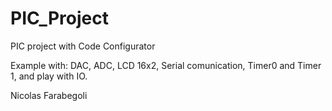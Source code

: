 # PIC_Project
PIC project with Code Configurator

Example with: DAC, ADC, LCD 16x2, Serial comunication, Timer0 and Timer 1, and play with IO.

Nicolas Farabegoli
